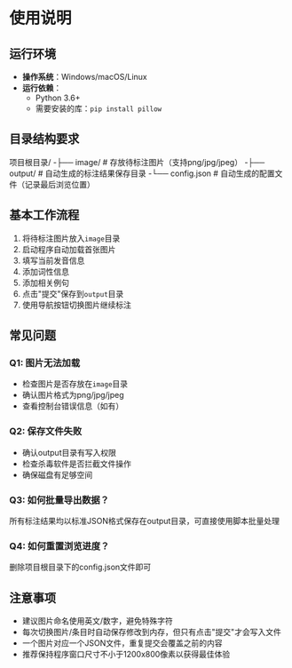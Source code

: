 # 使用说明

## 运行环境
- **操作系统**：Windows/macOS/Linux
- **运行依赖**：
  - Python 3.6+
  - 需要安装的库：`pip install pillow`

## 目录结构要求
项目根目录/
-├── image/ # 存放待标注图片（支持png/jpg/jpeg）
-├── output/ # 自动生成的标注结果保存目录
-└── config.json # 自动生成的配置文件（记录最后浏览位置）


## 基本工作流程
1. 将待标注图片放入`image`目录
2. 启动程序自动加载首张图片
3. 填写当前发音信息
4. 添加词性信息
5. 添加相关例句
6. 点击"提交"保存到`output`目录
7. 使用导航按钮切换图片继续标注

## 常见问题

### Q1: 图片无法加载
- 检查图片是否存放在`image`目录
- 确认图片格式为png/jpg/jpeg
- 查看控制台错误信息（如有）

### Q2: 保存文件失败
- 确认output目录有写入权限
- 检查杀毒软件是否拦截文件操作
- 确保磁盘有足够空间

### Q3: 如何批量导出数据？
所有标注结果均以标准JSON格式保存在output目录，可直接使用脚本批量处理

### Q4: 如何重置浏览进度？
删除项目根目录下的config.json文件即可

## 注意事项
- 建议图片命名使用英文/数字，避免特殊字符
- 每次切换图片/条目时自动保存修改到内存，但只有点击"提交"才会写入文件
- 一个图片对应一个JSON文件，重复提交会覆盖之前的内容
- 推荐保持程序窗口尺寸不小于1200x800像素以获得最佳体验
